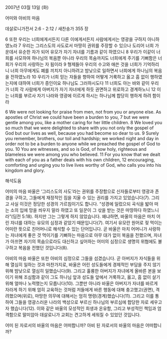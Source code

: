 2007년 03월 13일 (화)

어미와 아비의 마음



데살로니가전서 2:6 - 2:12 / 새찬송가 355 장


6 또한 우리는 너희에게서든지 다른 이에게서든지 사람에게서는 영광을 구하지 아니하였노라 7 우리는 그리스도의 사도로서 마땅히 권위를 주장할 수 있으나 도리어 너희 가운데서 유순한 자가 되어 유모가 자기 자녀를 기름과 같이 하였으니 8 우리가 이같이 너희를 사모하여 하나님의 복음뿐 아니라 우리의 목숨까지도 너희에게 주기를 기뻐함은 너희가 우리의 사랑하는 자 됨이라 
9 형제들아 우리의 수고와 애쓴 것을 너희가 기억하리니 너희 아무에게도 폐를 끼치지 아니하려고 밤낮으로 일하면서 너희에게 하나님의 복음을 전하였노라 10 우리가 너희 믿는 자들을 향하여 어떻게 거룩하고 옳고 흠 없이 행하였는지에 대하여 너희가 증인이요 하나님도 그러하시도다 11 너희도 아는 바와 같이 우리가 너희 각 사람에게 아버지가 자기 자녀에게 하듯 권면하고 위로하고 경계하노니 12 이는 너희를 부르사 자기 나라와 영광에 이르게 하시는 하나님께 합당히 행하게 하려 함이라  

6 We were not looking for praise from men, not from you or anyone else. As apostles of Christ we could have been a burden to you, 7 but we were gentle among you, like a mother caring for her little children. 8 We loved you so much that we were delighted to share with you not only the gospel of God but our lives as well, because you had become so dear to us. 
9 Surely you remember, brothers, our toil and hardship; we worked night and day in order not to be a burden to anyone while we preached the gospel of God to you. 10 You are witnesses, and so is God, of how holy, righteous and blameless we were among you who believed. 11 For you know that we dealt with each of you as a father deals with his own children, 12 encouraging, comforting and urging you to live lives worthy of  God, who calls you into his kingdom and glory.

해석도움





어미의 마음  바울은 ‘그리스도의 사도’라는 권위를 주장함으로 신자들로부터 영광과 존경을 구하고, 그들에게 재정적인 짐을 지울 수 있는 권리를 가지고 있었습니다(7). 그리고 사실 이것은 정당한 성경의 가르침이기도 합니다. “성경에 일렀으되 곡식을 밟아 떠는 소의 입에 망을 씌우지 말라 하였고 또 일꾼이 그 삯을 받는 것은 마땅하다 하였느니라”(딤전 5:18). 하지만 그는 그렇게 하지 않았습니다. 왜냐하면, 바울의 마음은 마치 어린 자녀를 대하는 유모의 심정과 같았기 때문입니다(7). 여기서 유모란 원어로 젖 먹이는 어미란 뜻으로 친어머니로 해석할 수 있는 단어입니다. 곧 바울은 마치 어머니가 사랑하는 자녀에게 좋은 것 먹이기를 기뻐하는 마음으로 아무 대가 없이 복음을 전했으며, 자녀가 아프면 자기의 목숨으로라도 대신하고 싶어하는 어미의 심정으로 생명의 위협에도 불구하고 복음을 전했던 것입니다(8). 

아비의 마음  바울은 또한 아비의 심정으로 그들을 섬겼습니다. 곧 아버지가 자식들을 위해 열심히 일하는 것과 마찬가지로, 바울은 어린 성도들에게 경제적인 부담을 주지 않기 위해 밤낮으로 열심히 일했습니다(9). 그리고 훌륭한 아버지가 자녀에게 올바른 본을 보이기 위해 조심함과 같이 그도 하나님 앞과 성도들 앞에서 거룩하고, 옳고, 흠 없이 살기 위해 얼마나 노력했는지 모릅니다(10). 그뿐만 아니라 바울은 아버지가 자녀를 바르게 자라게 하기 위해 엄히 교육하는 것처럼 저들에게 바른 행동에 대해 충고했고(권면), 격려했으며(위로), 마땅한 의무에 대해서는 엄히 명령(경계)했습니다(11). 그리고 이를 통하여 그들을 영광스러운 나라의 백성으로 부르신 하나님의 부르심에 합당한 자로 세우고자 했습니다(12). 이와 같은 바울의 모성적인 희생과 온유함, 그리고 부성적인 책임과 엄격함으로 말미암아 데살로니가 교회는 견고하게 세워질 수 있었던 것입니다. 

어미 된 자로서의 바울의 마음은 어떠합니까?
아비 된 자로서의 바울의 마음은 어떠합니까?
